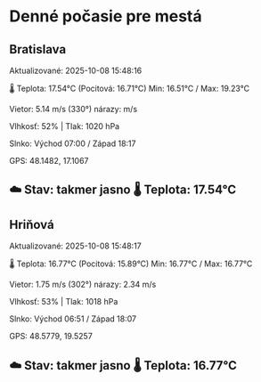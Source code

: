 ﻿# Denné počasie pre mestá

## Bratislava
Aktualizované: 2025-10-08 15:48:16

🌡️ Teplota: 17.54°C 
(Pocitová: 16.71°C)
Min: 16.51°C / Max: 19.23°C

Vietor: 5.14 m/s    (330°) 
nárazy:  m/s

Vlhkosť: 52% | Tlak: 1020 hPa

Slnko: Východ 07:00 / Západ 18:17

GPS: 48.1482, 17.1067

☁️ Stav: takmer jasno        🌡️ Teplota: 17.54°C
---

## Hriňová
Aktualizované: 2025-10-08 15:48:17

🌡️ Teplota: 16.77°C 
(Pocitová: 15.89°C)
Min: 16.77°C / Max: 16.77°C

Vietor: 1.75 m/s (302°)
nárazy: 2.34 m/s

Vlhkosť: 53% | Tlak: 1018 hPa

Slnko: Východ 06:51 / Západ 18:07

GPS: 48.5779, 19.5257

☁️ Stav: takmer jasno        🌡️ Teplota: 16.77°C
---
